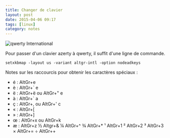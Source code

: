 ```yaml
---
title: Changer de clavier
layout: post
date: 2015-04-06 09:17
tags: [linux]
category: notes
---
```


![qwerty International](http://upload.wikimedia.org/wikipedia/commons/thumb/e/ea/KB_USA-international.svg/500px-KB_USA-international.svg.png)

Pour passer d'un clavier azerty à qwerty, il suffit d'une ligne de commande.

    setxkbmap -layout us -variant altgr-intl -option nodeadkeys

Notes sur les raccourcis pour obtenir les caractères spéciaux :

- é : AltGr+e
- è : AltGr+\` e
- ë : AltGr+ë ou AltGr+" e
- à : AltGr+` a
- ç : AltGr+, ou AltGr+' c
- « : AltGr+[
- » : AltGr+]
- œ : AltGr+x ou AltGr+k
- æ : AltGr+z
½ Altgr+&
¼ AltGr+^
¾ AltGr+*
¹ AltGr+1
² AltGr+2
³ AltGr+3
× AltGr+=
÷ AltGr++
